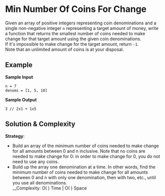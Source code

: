# Min Number Of Coins For Change  
Given an array of positive integers representing coin denominations and a single non-negative integer `n` representing a target amount of money, write a function that returns the smallest number of coins needed to make change for that target amount using the given coin denominations.  
If it's impossible to make change for the target amount, return `-1`.  
Note that an unlimited amount of coins is at your disposal.  

## Example  
__Sample Input__  
```
n = 7  
denoms = [1, 5, 10]  
```
__Sample Output__
```
3 // 2x1 + 1x5
```

## Solution & Complexity  
__Strategy__:  
* Build an array of the minimum number of coins needed to make change for all amounts between 0 and n inclusive. Note that no coins are needed to make change for 0: in order to make change for 0, you do not need to use any coins.  
* Build up the array one denomination at a time. In other words, find the minimum number of coins needed to make change for all amounts between 0 and n with only one denomination, then with two, etc., until you use all denominations.  
__Complexity: O( ) Time | O( ) Space
